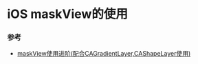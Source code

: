 # iOS maskView的使用

### 参考
* [maskView使用进阶(配合CAGradientLayer,CAShapeLayer使用)](http://www.jianshu.com/p/f0c198e8de91)
